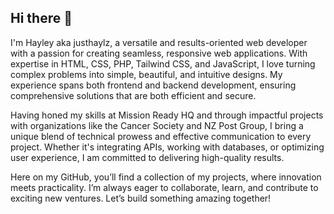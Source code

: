## Hi there 👋

I'm Hayley aka justhaylz, a versatile and results-oriented web developer with a passion for creating seamless, responsive web applications. With expertise in HTML, CSS, PHP, Tailwind CSS, and JavaScript, I love turning complex problems into simple, beautiful, and intuitive designs. My experience spans both frontend and backend development, ensuring comprehensive solutions that are both efficient and secure.

Having honed my skills at Mission Ready HQ and through impactful projects with organizations like the Cancer Society and NZ Post Group, I bring a unique blend of technical prowess and effective communication to every project. Whether it's integrating APIs, working with databases, or optimizing user experience, I am committed to delivering high-quality results.

Here on my GitHub, you’ll find a collection of my projects, where innovation meets practicality. I’m always eager to collaborate, learn, and contribute to exciting new ventures. Let’s build something amazing together!

